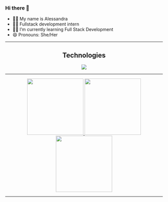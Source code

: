 ### Hi there 👋

- 👱‍♀️ My name is Alessandra
- 👩‍🎨 Fullstack development intern
- 👩‍💻 I’m currently learning Full Stack Development
- 😄 Pronouns: She/Her

 <hr/>
 
<h2 align="center">Technologies</h2>
<div>
<p align="center">
  <a href="https://skillicons.dev">
    <img src="https://skillicons.dev/icons?i=java,js,nodejs,ts,html,css,react,vue,mysql,postgres,postman,docker,git,github,vscode,eclipse,idea,visualstudio,notion,figma,azure" />
  </a>
</p>
</div>

 <hr/>
 
<div>
  <p align="center">
<a href="https://github.com/Alessandra1999">
<a href="https://github.com/Alessandra1999">
<img loading="lazy" height="180em" src="https://github-readme-stats.vercel.app/api?username=Alessandra1999&theme=dracula&show_icons=true&hide_border=true&count_private=true"/>
<img loading="lazy" height="180em" src="https://github-readme-streak-stats.herokuapp.com/?user=Alessandra1999&theme=dracula&hide_border=true"/>
<img loading="lazy" height="180em" src="https://github-readme-stats.vercel.app/api/top-langs/?username=Alessandra1999&theme=dracula&show_icons=true&hide_border=true&layout=compact"/>
</p>
</div>

<hr/>
